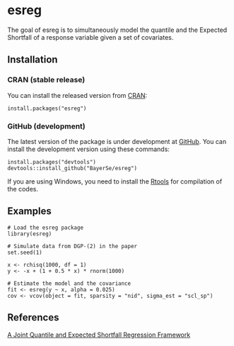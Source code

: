# esreg

The goal of esreg is to simultaneously model the quantile and the
Expected Shortfall of a response variable given a set of covariates.

## Installation

### CRAN (stable release)

You can install the released version from
[CRAN](https://cran.r-project.org/):

    install.packages("esreg")

### GitHub (development)

The latest version of the package is under development at
[GitHub](https://github.com/BayerSe/esreg). You can install the
development version using these commands:

    install.packages("devtools")
    devtools::install_github("BayerSe/esreg")

If you are using Windows, you need to install the
[Rtools](https://cran.r-project.org/bin/windows/Rtools/) for compilation
of the codes.

## Examples

    # Load the esreg package
    library(esreg)

    # Simulate data from DGP-(2) in the paper
    set.seed(1)

    x <- rchisq(1000, df = 1)
    y <- -x + (1 + 0.5 * x) * rnorm(1000)

    # Estimate the model and the covariance
    fit <- esreg(y ~ x, alpha = 0.025)
    cov <- vcov(object = fit, sparsity = "nid", sigma_est = "scl_sp")

## References

[A Joint Quantile and Expected Shortfall Regression
Framework](https://arxiv.org/abs/1704.02213)
